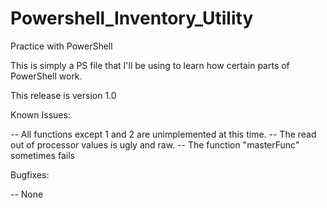 # Powershell_Inventory_Utility
Practice with PowerShell

This is simply a PS file that I'll be using to learn how certain parts of PowerShell work.

This release is version 1.0

Known Issues:

-- All functions except 1 and 2 are unimplemented at this time.
-- The read out of processor values is ugly and raw.
-- The function "masterFunc" sometimes fails


Bugfixes:

-- None
